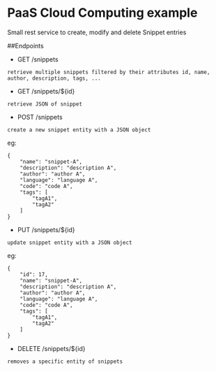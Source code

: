 # PaaS Cloud Computing example
Small rest service to create, modify and delete Snippet entries

##Endpoints
* GET /snippets
```
retrieve multiple snippets filtered by their attributes id, name, author, description, tags, ...
```
* GET /snippets/${id}
```
retrieve JSON of snippet
```
* POST /snippets
```
create a new snippet entity with a JSON object
```
eg: 
```
{
    "name": "snippet-A",
    "description": "description A",
    "author": "author A",
    "language": "language A",
    "code": "code A",
    "tags": [
        "tagA1",
        "tagA2"
    ]
}
```
* PUT /snippets/${id}
```
update snippet entity with a JSON object
```
eg: 
```
{
    "id": 17,
    "name": "snippet-A",
    "description": "description A",
    "author": "author A",
    "language": "language A",
    "code": "code A",
    "tags": [
        "tagA1",
        "tagA2"
    ]
}
```
* DELETE /snippets/${id}
```
removes a specific entity of snippets
```